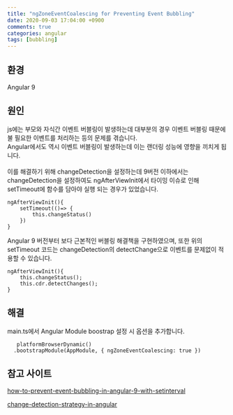 ```yaml
---
title: "ngZoneEventCoalescing for Preventing Event Bubbling"
date: 2020-09-03 17:04:00 +0900
comments: true
categories: angular
tags: [bubbling]
---
```



## 환경
Angular 9

  
## 원인
js에는 부모와 자식간 이벤트 버블링이 발생하는데 대부분의 경우 이벤트 버블링 때문에 불 필요한 이벤트를 처리하는 등의 문제를 겪습니다.<br/>
Angular에서도 역시 이벤트 버블링이 발생하는데 이는 랜더링 성능에 영향을 끼치게 됩니다.<br/>
<br/>
이를 해결하기 위해 changeDetection을 설정하는데 9버전 이하에서는 changeDetection을 설정하여도 ngAfterViewInit에서 타이밍 이슈로 인해 setTimeout에 함수를 담아야 실행 되는 경우가 있었습니다.<br/>

```tsx
ngAfterViewInit(){  
    setTimeout(()=> {
        this.changeStatus()
    })  
}
```

Angular 9 버전부터 보다 근본적인 버블링 해결책을 구현하였으며, 또한 위의 setTimeout 코드는 changeDetection의 detectChange으로 이벤트를 문제없이 적용할 수 있습니다.<br/>

```tsx
ngAfterViewInit(){  
    this.changeStatus();
    this.cdr.detectChanges();  
}
```


## 해결

main.ts에서 Angular Module boostrap 설정 시 옵션을 추가합니다.

```tsx
   platformBrowserDynamic()
  .bootstrapModule(AppModule, { ngZoneEventCoalescing: true })
```



## 참고 사이트
[how-to-prevent-event-bubbling-in-angular-9-with-setinterval](https://stackoverflow.com/questions/60854223/how-to-prevent-event-bubbling-in-angular-9-with-setinterval)

[change-detection-strategy-in-angular](https://dev.to/gaurangdhorda/change-detection-strategy-in-angular-25mc)